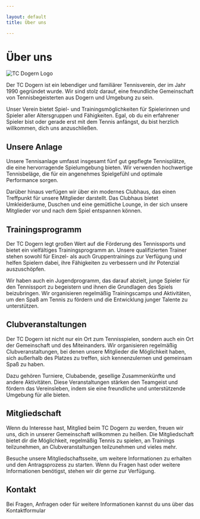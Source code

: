 ```yaml
---

layout: default
title: Über uns

---
```


# Über uns

![TC Dogern Logo](/assets/images/tc-dogern-logo.png)

Der TC Dogern ist ein lebendiger und familiärer Tennisverein, der im Jahr 1990 gegründet wurde. Wir sind stolz darauf, eine freundliche Gemeinschaft von Tennisbegeisterten aus Dogern und Umgebung zu sein.

Unser Verein bietet Spiel- und Trainingsmöglichkeiten für Spielerinnen und Spieler aller Altersgruppen und Fähigkeiten. Egal, ob du ein erfahrener Spieler bist oder gerade erst mit dem Tennis anfängst, du bist herzlich willkommen, dich uns anzuschließen.

## Unsere Anlage

Unsere Tennisanlage umfasst insgesamt fünf gut gepflegte Tennisplätze, die eine hervorragende Spielumgebung bieten. Wir verwenden hochwertige Tennisbeläge, die für ein angenehmes Spielgefühl und optimale Performance sorgen.

Darüber hinaus verfügen wir über ein modernes Clubhaus, das einen Treffpunkt für unsere Mitglieder darstellt. Das Clubhaus bietet Umkleideräume, Duschen und eine gemütliche Lounge, in der sich unsere Mitglieder vor und nach dem Spiel entspannen können.

## Trainingsprogramm

Der TC Dogern legt großen Wert auf die Förderung des Tennissports und bietet ein vielfältiges Trainingsprogramm an. Unsere qualifizierten Trainer stehen sowohl für Einzel- als auch Gruppentrainings zur Verfügung und helfen Spielern dabei, ihre Fähigkeiten zu verbessern und ihr Potenzial auszuschöpfen.

Wir haben auch ein Jugendprogramm, das darauf abzielt, junge Spieler für den Tennissport zu begeistern und ihnen die Grundlagen des Spiels beizubringen. Wir organisieren regelmäßig Trainingscamps und Aktivitäten, um den Spaß am Tennis zu fördern und die Entwicklung junger Talente zu unterstützen.

## Clubveranstaltungen

Der TC Dogern ist nicht nur ein Ort zum Tennisspielen, sondern auch ein Ort der Gemeinschaft und des Miteinanders. Wir organisieren regelmäßig Clubveranstaltungen, bei denen unsere Mitglieder die Möglichkeit haben, sich außerhalb des Platzes zu treffen, sich kennenzulernen und gemeinsam Spaß zu haben.

Dazu gehören Turniere, Clubabende, gesellige Zusammenkünfte und andere Aktivitäten. Diese Veranstaltungen stärken den Teamgeist und fördern das Vereinsleben, indem sie eine freundliche und unterstützende Umgebung für alle bieten.

## Mitgliedschaft

Wenn du Interesse hast, Mitglied beim TC Dogern zu werden, freuen wir uns, dich in unserer Gemeinschaft willkommen zu heißen. Die Mitgliedschaft bietet dir die Möglichkeit, regelmäßig Tennis zu spielen, an Trainings teilzunehmen, an Clubveranstaltungen teilzunehmen und vieles mehr.

Besuche unsere Mitgliedschaftsseite, um weitere Informationen zu erhalten und den Antragsprozess zu starten. Wenn du Fragen hast oder weitere Informationen benötigst, stehen wir dir gerne zur Verfügung.

## Kontakt

Bei Fragen, Anfragen oder für weitere Informationen kannst du uns über das Kontaktformular


